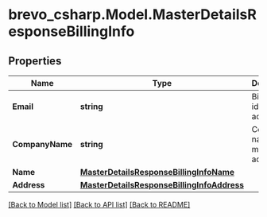 # brevo_csharp.Model.MasterDetailsResponseBillingInfo
## Properties

Name | Type | Description | Notes
------------ | ------------- | ------------- | -------------
**Email** | **string** | Billing email id of master account | [optional] 
**CompanyName** | **string** | Company name of master account | [optional] 
**Name** | [**MasterDetailsResponseBillingInfoName**](MasterDetailsResponseBillingInfoName.md) |  | [optional] 
**Address** | [**MasterDetailsResponseBillingInfoAddress**](MasterDetailsResponseBillingInfoAddress.md) |  | [optional] 

[[Back to Model list]](../README.md#documentation-for-models) [[Back to API list]](../README.md#documentation-for-api-endpoints) [[Back to README]](../README.md)

